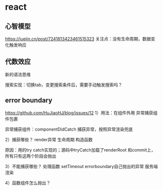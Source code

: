 # react

## 心智模型
https://juejin.cn/post/7241813423461515323
关注点：没有生命周期，数据变化触发响应

## 代数效应
新的语法思维

搜索实现：切换tab，变更搜索条件后，需要手动触发搜索吗？

## error boundary
https://github.com/HuJiaoHJ/blog/issues/12
1）用法：在组件外用 异常捕获组件包裹

异常捕获组件：componentDidCatch 捕获异常，按照异常渲染兜底

2）捕获哪些？
render异常
生命周期
构造函数

原因：用的try catch实现的；源码中tryCatch加载了renderRoot 和commit上，所有只有这两个阶段会抛出


3）不能捕获哪些？
处理函数
setTimeout
errorboundary自己抛出的异常
服务端渲染

4）函数组件怎么抛出？
